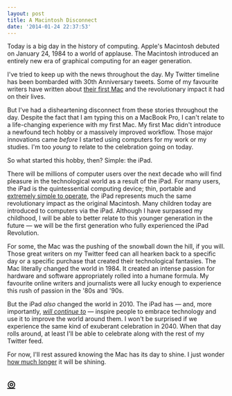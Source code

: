 ```yaml
---
layout: post
title: A Macintosh Disconnect
date: '2014-01-24 22:37:53'
---
```


<p>Today is a big day in the history of computing. Apple's Macintosh debuted on January 24, 1984 to a world of applause. The Macintosh introduced an entirely new era of graphical computing for an eager generation.</p>

<p>I've tried to keep up with the news throughout the day. My Twitter timeline has been bombarded with 30th Anniversary tweets. Some of my favourite writers have written about <a href="http://www.macstories.net/stories/my-first-mac/#more-33929">their first Mac</a> and the revolutionary impact it had on their lives.</p>

<p>But I've had a disheartening disconnect from these stories throughout the day. Despite the fact that I am typing this on a MacBook Pro, I can't relate to a life-changing experience with my first Mac. My first Mac didn't introduce a newfound tech hobby or a massively improved workflow. Those major innovations came <em>before</em> I started using computers for my work or my studies. I'm too <em>young</em> to relate to the celebration going on today.</p>

<p>So what started this hobby, then? Simple: the iPad.</p>

<p>There will be millions of computer users over the next decade who will find pleasure in the technological world as a result of the iPad. For many users, the iPad is the quintessential computing device; thin, portable and <a href="http://www.thenewsprint.co//my-niece-and-my-ipad">extremely simple to operate</a>, the iPad represents much the same revolutionary impact as the original Macintosh. Many children today are introduced to computers via the iPad. Although I have surpassed my childhood, I will be able to better relate to this younger generation in the future — we will be the first generation who fully experienced the iPad Revolution.</p>

<p>For some, the Mac was the pushing of the snowball down the hill, if you will. Those great writers on my Twitter feed can all hearken back to a specific day or a specific purchase that created their technological fantasies. The Mac literally changed the world in 1984. It created an intense passion for hardware and software appropriately rolled into a humane formula. My favourite online writers and journalists were all lucky enough to experience this rush of passion in the '80s and '90s.</p>

<p>But the iPad <em>also</em> changed the world in 2010. The iPad has — and, more importantly, <a href="https://www.apple.com/your-verse/"><em>will continue to</em></a> — inspire people to embrace technology and use it to improve the world around them. I won't be surprised if we experience the same kind of exuberant celebration in 2040. When that day rolls around, at least I'll be able to celebrate along with the rest of my Twitter feed.</p>

<p>For now, I'll rest assured knowing the Mac has its day to shine. I just wonder <a href="http://reverttosaved.com/2014/01/24/apple-says-the-mac-will-keep-going-forever-i-just-dont-see-it/">how much longer</a> it will be shining.</p>

<h2 id="httpthenewsprintcoblogmacintoshdisconnect"><a href="http://thenewsprint.co/blog/macintosh-disconnect">◎</a></h2>